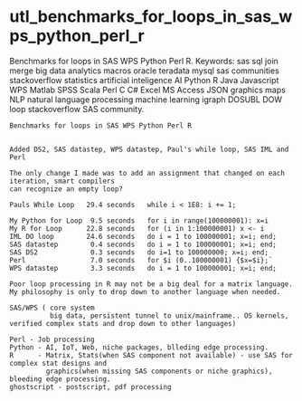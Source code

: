 # utl_benchmarks_for_loops_in_sas_wps_python_perl_r
Benchmarks for loops in SAS WPS Python Perl R.  Keywords: sas sql join merge big data analytics macros oracle teradata mysql sas communities stackoverflow statistics artificial inteligence AI Python R Java Javascript WPS Matlab SPSS Scala Perl C C# Excel MS Access JSON graphics maps NLP natural language processing machine learning igraph DOSUBL DOW loop stackoverflow SAS community.

    Benchmarks for loops in SAS WPS Python Perl R


    Added DS2, SAS datastep, WPS datastep, Paul's while loop, SAS IML and Perl

    The only change I made was to add an assignment that changed on each iteration, smart compilers
    can recognize an empty loop?

    Pauls While Loop   29.4 seconds   while i < 1E8: i += 1;

    My Python for Loop  9.5 seconds   for i in range(100000001): x=i
    My R for Loop      22.8 seconds   for (i in 1:100000001) x <- i
    IML DO loop        24.6 seconds   do i = 1 to 100000001; x=i; end;
    SAS datastep        0.4 seconds   do i = 1 to 100000001; x=i; end;
    SAS DS2             0.3 seconds   do i=1 to 100000000; x=i; end;
    Perl                7.0 seconds   for $i (0..100000001) {$x=$i};`
    WPS datastep        3.3 seconds   do i = 1 to 100000001; x=i; end;

    Poor loop processing in R may not be a big deal for a matrix language.
    My philosophy is only to drop down to another language when needed.

    SAS/WPS ( core system
              big data, persistent tunnel to unix/mainframe.. OS kernels, verified complex stats and drop down to other languages)

    Perl - Job processing
    Python - AI, IoT, Web, niche packages, blleding edge processing.
    R      - Matrix, Stats(when SAS component not available) - use SAS for complex stat designs and
             graphics(when missing SAS components or niche graphics), bleeding edge processing.
    ghostscript - postscript, pdf processing

